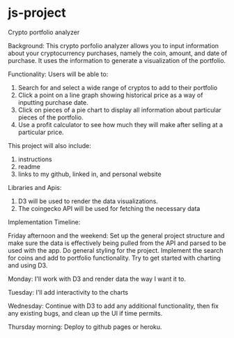 # js-project
Crypto portfolio analyzer

Background:
This crypto porfolio analyzer allows you to input information about your cryptocurrency purchases, namely the coin, amount, and date of purchase.  It uses the information to generate a visualization of the portfolio.  

Functionality: 
Users will be able to: 
1. Search for and select a wide range of cryptos to add to their portfolio
2. Click a point on a line graph showing historical price as a way of inputting purchase date.  
3. Click on pieces of a pie chart to display all information about particular pieces of the portfolio.    
4. Use a profit calculator to see how much they will make after selling at a particular price.  

This project will also include: 
1. instructions 
2. readme 
3. links to my github, linked in, and personal website 

Libraries and Apis: 
1. D3 will be used to render the data visualizations.  
2. The coingecko API will be used for fetching the necessary data 

Implementation Timeline: 

Friday afternoon and the weekend: 
Set up the general project structure and make sure the data is effectively being pulled from the API and parsed  to be used with the app.  Do general styling for the project.  Implement the search for coins and add to portfolio functionality.  Try to get started with charting and using D3.    

Monday: 
I'll work with D3 and render data the way I want it to.  

Tuesday: 
I'll add interactivity to the charts

Wednesday: 
Continue with D3 to add any additional functionality, then fix any existing bugs, and clean up the UI if time permits. 

Thursday morning: 
Deploy to github pages or heroku.  

